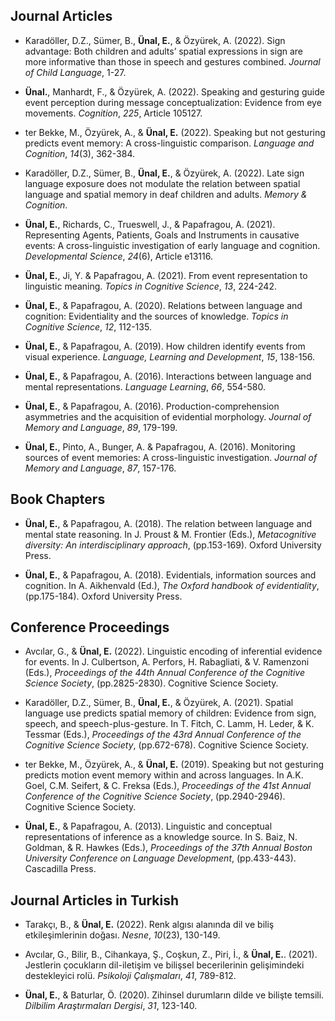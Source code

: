 ## Journal Articles

* Karadöller, D.Z., Sümer, B., **Ünal, E.**, & Özyürek, A. (2022). Sign advantage: Both children and adults’ spatial expressions in sign are more informative than those in speech and gestures combined. *Journal of Child Language*, 1-27.

* **Ünal.**, Manhardt, F., & Özyürek, A. (2022). Speaking and gesturing guide event perception during  message conceptualization: Evidence from eye movements. *Cognition*, *225*, Article 105127.

* ter Bekke, M., Özyürek, A., & **Ünal, E.** (2022). Speaking but not gesturing predicts event memory: A cross-linguistic comparison. *Language and Cognition*, *14*(3), 362-384.  

* Karadöller, D.Z., Sümer, B., **Ünal, E.**, & Özyürek, A. (2022). Late sign language exposure does not modulate the relation between spatial language and spatial memory in deaf children and adults. *Memory & Cognition*.

* **Ünal, E.**, Richards, C., Trueswell, J., & Papafragou, A. (2021). Representing Agents, Patients, Goals and Instruments in causative events: A cross-linguistic investigation of early language and cognition. *Developmental Science*, *24*(6), Article e13116.  

* **Ünal, E.**, Ji, Y. & Papafragou, A. (2021). From event representation to linguistic meaning. *Topics in Cognitive Science*, *13*, 224-242.  

* **Ünal, E.**, & Papafragou, A. (2020). Relations between language and cognition: Evidentiality and the sources of knowledge. *Topics in Cognitive Science*, *12*, 112-135.  

* **Ünal, E.**, & Papafragou, A. (2019). How children identify events from visual experience. *Language, Learning and Development*, *15*, 138-156.  

* **Ünal, E.**, & Papafragou, A. (2016). Interactions between language and mental representations. *Language Learning*, *66*, 554-580.  

* **Ünal, E.**, & Papafragou, A. (2016). Production-comprehension asymmetries and the acquisition of evidential morphology. *Journal of Memory and Language*, *89*, 179-199.  

* **Ünal, E.**, Pinto, A., Bunger, A. & Papafragou, A. (2016). Monitoring sources of event memories: A cross-linguistic investigation. *Journal of Memory and Language*, *87*, 157-176. 

## Book Chapters

* **Ünal, E.**, & Papafragou, A. (2018). The relation between language and mental state reasoning. In J. Proust & M. Frontier (Eds.), *Metacognitive diversity: An interdisciplinary approach*, (pp.153-169). Oxford University Press.  

* **Ünal, E.**, & Papafragou, A. (2018). Evidentials, information sources and cognition. In A. Aikhenvald (Ed.), *The Oxford handbook of evidentiality*, (pp.175-184). Oxford University Press.

## Conference Proceedings
* Avcılar, G., & **Ünal, E.** (2022). Linguistic encoding of inferential evidence for events. In J. Culbertson, A. Perfors, H. Rabagliati, & V. Ramenzoni (Eds.), *Proceedings of the 44th Annual Conference of the Cognitive Science Society*, (pp.2825-2830). Cognitive Science Society.

* Karadöller, D.Z., Sümer, B., **Ünal, E.**, & Özyürek, A. (2021). Spatial language use predicts spatial memory of children: Evidence from sign, speech, and speech-plus-gesture. In T. Fitch, C. Lamm, H. Leder, & K. Tessmar (Eds.), *Proceedings of the 43rd Annual Conference of the Cognitive Science Society*, (pp.672-678). Cognitive Science Society.  

* ter Bekke, M., Özyürek, A., & **Ünal, E.** (2019). Speaking but not gesturing predicts motion event memory within and across languages. In A.K. Goel, C.M. Seifert, & C. Freksa (Eds.), *Proceedings of the 41st Annual Conference of the Cognitive Science Society*, (pp.2940-2946). Cognitive Science Society.  

* **Ünal, E.**, & Papafragou, A. (2013). Linguistic and conceptual representations of inference as a knowledge source. In S. Baiz, N. Goldman, & R. Hawkes (Eds.), *Proceedings of the 37th Annual Boston University Conference on Language Development*, (pp.433-443). Cascadilla Press.  

## Journal Articles in Turkish

* Tarakçı, B., & **Ünal, E.** (2022). Renk algısı alanında dil ve biliş etkileşimlerinin doğası. *Nesne*, *10*(23), 130-149.  

* Avcılar, G., Bilir, B., Cihankaya, Ş., Coşkun, Z., Piri, İ., & **Ünal, E.**. (2021). Jestlerin çocukların dil-iletişim ve bilişsel becerilerinin gelişimindeki destekleyici rolü. *Psikoloji Çalışmaları*, *41*, 789-812.  

* **Ünal, E.**, & Baturlar, Ö. (2020). Zihinsel durumların dilde ve bilişte temsili. *Dilbilim Araştırmaları Dergisi*, *31*, 123-140.  

